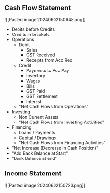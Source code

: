 ## Cash Flow Statement
![[Pasted image 20240602150648.png]]
- Debits before Credits
- Credits in brackets
- Operations
	- Debit
		- Sales
		- GST Received
		- Receipts from Acc Rec
	- Credit
		- Payments to Acc Pay
		- Inventory
		- Wages
		- Bills
		- GST Paid
		- GST Settlement
		- Interest
	- "Net Cash Flows from Operations"
- Investing
	- Non Current Assets
	- "Net Cash Flows from Investing Activities"
- Financing
	- Loans / Payments
	- Capital / Drawings
	- "Net Cash Flows from Financing Activities"
- "Net Increase (Decrease in Cash Position)"
- "Add Back Balance at Start"
- "Bank Balance at end"
## Income Statement
![[Pasted image 20240602150723.png]]